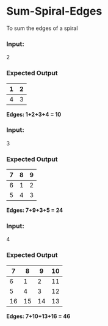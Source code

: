 # Sum-Spiral-Edges
To sum the edges of a spiral 

### Input: 
2

### Expected Output

|1 | 2|
|--|---|
|4 |3|

**Edges: 1+2+3+4 = 10**

### Input: 
3

### Expected Output
|7|8|9|
|--|--|---|
|6 |1 | 2|
|5|4 |3|

**Edges: 7+9+3+5 = 24**

### Input: 
4

### Expected Output
|7|8|9|10
|--|--|---|--|
|6 |1 | 2| 11
|5|4 |3| 12
|16|15|14|13

**Edges: 7+10+13+16 = 46**

